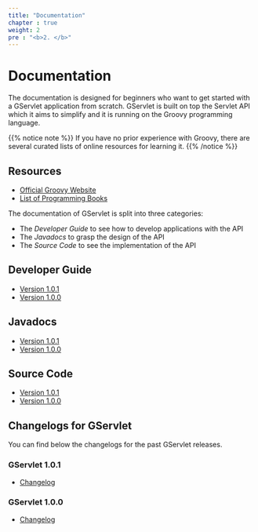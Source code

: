```yaml
---
title: "Documentation"
chapter : true
weight: 2
pre : "<b>2. </b>"
---
```


# Documentation

The documentation  is designed for beginners who want to get started with a GServlet application from scratch. GServlet is built on top the Servlet API which it aims to simplify and it is running on the Groovy programming language. 

{{% notice note %}}
If you have no prior experience with Groovy, there are several curated lists of online resources for learning it.
{{% /notice %}}

## Resources

* [Official Groovy Website](https://groovy-lang.org)
* [List of Programming Books](https://groovy-lang.org/learn.html#books)

The documentation of GServlet is split into three categories:

* The _Developer Guide_ to see how to develop applications with the API
* The _Javadocs_ to grasp the design of the API
* The _Source Code_ to see the implementation of the API

## Developer Guide

* [Version 1.0.1](/docs/1.0.1) 
* [Version 1.0.0](/docs/1.0.0)

## Javadocs

* [Version 1.0.1](/javadocs/1.0.1) 
* [Version 1.0.0](/javadocs/1.0.0)

## Source Code

* [Version 1.0.1](/sources/1.0.1)
* [Version 1.0.0](/sources/1.0.0)

## Changelogs for GServlet

You can find below the changelogs for the past GServlet releases.

### GServlet 1.0.1

* [Changelog](/changelogs/1.0.1)

### GServlet 1.0.0

* [Changelog](/changelogs/1.0.0)